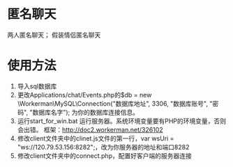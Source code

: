 # 匿名聊天
两人匿名聊天；
假装情侣匿名聊天

# 使用方法
1. 导入sql数据库  
2. 更改Applications/chat/Events.php的$db = new \Workerman\MySQL\Connection("数据库地址", 3306, "数据库账号", "密码", "数据库名字"); 为你的数据库连接信息。  
3. 运行start_for_win.bat 运行服务器。系统环境变量要有PHP的环境变量，否则会出错。 框架：http://doc2.workerman.net/326102
4. 修改client文件夹中的clinet.js文件的第一行，var wsUri = "ws://120.79.53.156:8282";，改为你服务器的地址和端口8282
5. 修改client文件夹中的connect.php，配置好客户端的服务器连接
